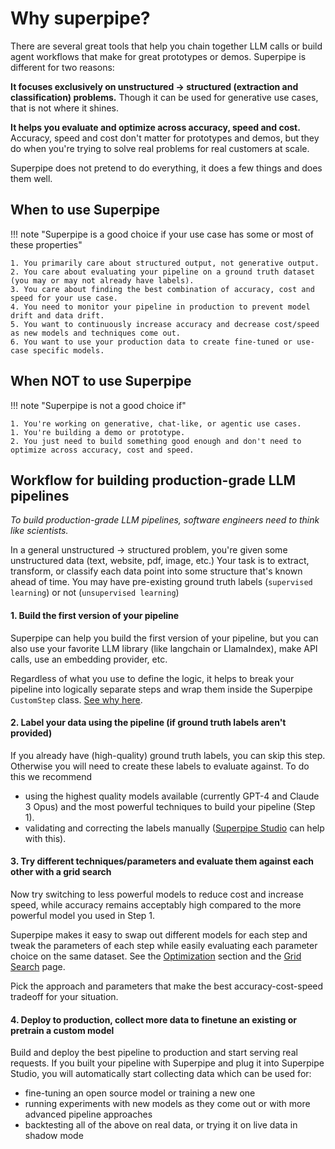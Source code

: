 # Why superpipe?

There are several great tools that help you chain together LLM calls or build agent workflows that make for great prototypes or demos. Superpipe is different for two reasons:

**It focuses exclusively on unstructured -> structured (extraction and classification) problems.** Though it can be used for generative use cases, that is not where it shines.

**It helps you evaluate and optimize across accuracy, speed and cost.** Accuracy, speed and cost don't matter for prototypes and demos, but they do when you're trying to solve real problems for real customers at scale.

Superpipe does not pretend to do everything, it does a few things and does them well.

## When to use Superpipe

!!! note "Superpipe is a good choice if your use case has some or most of these properties"

    1. You primarily care about structured output, not generative output.
    2. You care about evaluating your pipeline on a ground truth dataset (you may or may not already have labels).
    3. You care about finding the best combination of accuracy, cost and speed for your use case.
    4. You need to monitor your pipeline in production to prevent model drift and data drift.
    5. You want to continuously increase accuracy and decrease cost/speed as new models and techniques come out.
    6. You want to use your production data to create fine-tuned or use-case specific models.

## When NOT to use Superpipe

!!! note "Superpipe is not a good choice if"

    1. You're working on generative, chat-like, or agentic use cases.
    1. You're building a demo or prototype.
    2. You just need to build something good enough and don't need to optimize across accuracy, cost and speed.

## Workflow for building production-grade LLM pipelines

_To build production-grade LLM pipelines, software engineers need to think like scientists._

In a general unstructured -> structured problem, you're given some unstructured data (text, website, pdf, image, etc.) Your task is to extract, transform, or classify each data point into some structure that's known ahead of time. You may have pre-existing ground truth labels (`supervised learning`) or not (`unsupervised learning`)

#### 1. Build the first version of your pipeline

Superpipe can help you build the first version of your pipeline, but you can also use your favorite LLM library (like langchain or LlamaIndex), make API calls, use an embedding provider, etc.

Regardless of what you use to define the logic, it helps to break your pipeline into logically separate steps and wrap them inside the Superpipe `CustomStep` class. [See why here](/).

#### 2. Label your data using the pipeline (if ground truth labels aren't provided)

If you already have (high-quality) ground truth labels, you can skip this step. Otherwise you will need to create these labels to evaluate against. To do this we recommend

- using the highest quality models available (currently GPT-4 and Claude 3 Opus) and the most powerful techniques to build your pipeline (Step 1).
- validating and correcting the labels manually ([Superpipe Studio](/) can help with this).

#### 3. Try different techniques/parameters and evaluate them against each other with a grid search

Now try switching to less powerful models to reduce cost and increase speed, while accuracy remains acceptably high compared to the more powerful model you used in Step 1.

Superpipe makes it easy to swap out different models for each step and tweak the parameters of each step while easily evaluating each parameter choice on the same dataset. See the [Optimization](/) section and the [Grid Search](/) page.

Pick the approach and parameters that make the best accuracy-cost-speed tradeoff for your situation.

#### 4. Deploy to production, collect more data to finetune an existing or pretrain a custom model

Build and deploy the best pipeline to production and start serving real requests. If you built your pipeline with Superpipe and plug it into Superpipe Studio, you will automatically start collecting data which can be used for:

- fine-tuning an open source model or training a new one
- running experiments with new models as they come out or with more advanced pipeline approaches
- backtesting all of the above on real data, or trying it on live data in shadow mode
